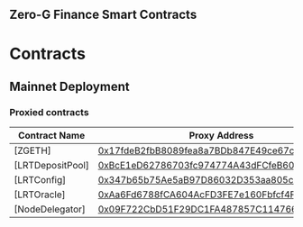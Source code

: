 ## Zero-G Finance Smart Contracts

# Contracts

## Mainnet Deployment

### Proxied contracts

| Contract Name                                                | Proxy Address                                                                                                              | Implementation Address                                                                                                     |
| ------------------------------------------------------------ | -------------------------------------------------------------------------------------------------------------------------- | -------------------------------------------------------------------------------------------------------------------------- |
| [ZGETH]       | [0x17fdeB2fbB8089fea8a7BDb847E49ce67cF863df](https://etherscan.io/address/0x17fdeB2fbB8089fea8a7BDb847E49ce67cF863df#code) | [0x73791D65959Eef4827EA6e34Cb5F41312E5c7a31](https://etherscan.io/address/0x73791D65959Eef4827EA6e34Cb5F41312E5c7a31#code) |
| [LRTDepositPool]       | [0xBcE1eD62786703fc974774A43dFCfeB609AD3329](https://etherscan.io/address/0xBcE1eD62786703fc974774A43dFCfeB609AD3329#code) | [0x0DC9a15d44efF9F56605ECC64D3D4f27fDCE2502](https://etherscan.io/address/0x0DC9a15d44efF9F56605ECC64D3D4f27fDCE2502#code) |
| [LRTConfig]                 | [0x347b65b75Ae5aB97D86032D353aa805c1625fddE](https://etherscan.io/address/0x347b65b75Ae5aB97D86032D353aa805c1625fddE#code) | [0x6304724141aE8d24314fcE9AC2e1AD7720670b4D](https://etherscan.io/address/0x6304724141aE8d24314fcE9AC2e1AD7720670b4D#code) |
| [LRTOracle]                 | [0xAa6Fd6788fCA604AcFD3FE7e160Fbfcf4F0ef95C](https://etherscan.io/address/0xAa6Fd6788fCA604AcFD3FE7e160Fbfcf4F0ef95C#code) | [0x78b3dAa6373cB8A5E4d5B8173034b942c79A6dCb](https://etherscan.io/address/0x78b3dAa6373cB8A5E4d5B8173034b942c79A6dCb#code) |
| [NodeDelegator]| [0x09F722CbD51F29DC1FA487857C114766FD48195D](https://etherscan.io/address/0x09F722CbD51F29DC1FA487857C114766FD48195D#code) | [0xE1EdDa9175a59B4f9745a71963F2c73DA226cf4D](https://etherscan.io/address/0xE1EdDa9175a59B4f9745a71963F2c73DA226cf4D#code) |
